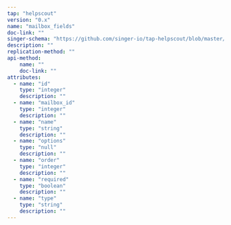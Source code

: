 ```yaml
---
tap: "helpscout"
version: "0.x"
name: "mailbox_fields"
doc-link: ""
singer-schema: "https://github.com/singer-io/tap-helpscout/blob/master/tap_helpscout/schemas/mailbox_fields.json"
description: ""
replication-method: ""
api-method:
    name: ""
    doc-link: ""
attributes:
  - name: "id"
    type: "integer"
    description: ""
  - name: "mailbox_id"
    type: "integer"
    description: ""
  - name: "name"
    type: "string"
    description: ""
  - name: "options"
    type: "null"
    description: ""
  - name: "order"
    type: "integer"
    description: ""
  - name: "required"
    type: "boolean"
    description: ""
  - name: "type"
    type: "string"
    description: ""
---
```

